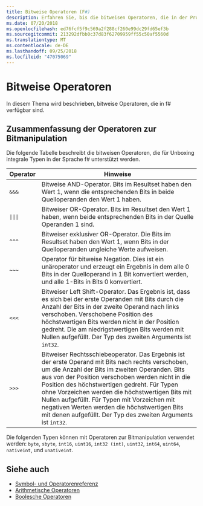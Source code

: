 ```yaml
---
title: Bitweise Operatoren (F#)
description: Erfahren Sie, bis die bitweisen Operatoren, die in der Programmiersprache f# verfügbar sind.
ms.date: 07/20/2018
ms.openlocfilehash: ed76fcf5f9c569a2f288cf260e99dc29fd65ef3b
ms.sourcegitcommit: 213292dfbb0c37d83f62709959ff55c50af5560d
ms.translationtype: MT
ms.contentlocale: de-DE
ms.lasthandoff: 09/25/2018
ms.locfileid: "47075069"
---
```

# <a name="bitwise-operators"></a>Bitweise Operatoren

In diesem Thema wird beschrieben, bitweise Operatoren, die in f# verfügbar sind.

## <a name="summary-of-bitwise-operators"></a>Zusammenfassung der Operatoren zur Bitmanipulation

Die folgende Tabelle beschreibt die bitweisen Operatoren, die für Unboxing integrale Typen in der Sprache f# unterstützt werden.

|Operator|Hinweise|
|--------|-----|
|`&&&`|Bitweise AND-Operator. Bits im Resultset haben den Wert 1, wenn die entsprechenden Bits in beide Quelloperanden den Wert 1 haben.|
|<code>&#124;&#124;&#124;</code>|Bitweiser OR-Operator. Bits im Resultset den Wert 1 haben, wenn beide entsprechenden Bits in der Quelle Operanden 1 sind.|
|`^^^`|Bitweiser exklusiver OR-Operator. Die Bits im Resultset haben den Wert 1, wenn Bits in der Quelloperanden ungleiche Werte aufweisen.|
|`~~~`|Operator für bitweise Negation. Dies ist ein unäroperator und erzeugt ein Ergebnis in dem alle 0 Bits in der Quelloperand in 1 Bit konvertiert werden, und alle 1-Bits in Bits 0 konvertiert.|
|`<<<`|Bitweiser Left Shift-Operator. Das Ergebnis ist, dass es sich bei der erste Operanden mit Bits durch die Anzahl der Bits in der zweite Operand nach links verschoben. Verschobene Position des höchstwertigen Bits werden nicht in der Position gedreht. Die am niedrigstwertigen Bits werden mit Nullen aufgefüllt. Der Typ des zweiten Arguments ist `int32`.|
|`>>>`|Bitweiser Rechtsschiebeoperator. Das Ergebnis ist der erste Operand mit Bits nach rechts verschoben, um die Anzahl der Bits im zweiten Operanden. Bits aus von der Position verschoben werden nicht in die Position des höchstwertigen gedreht. Für Typen ohne Vorzeichen werden die höchstwertigen Bits mit Nullen aufgefüllt. Für Typen mit Vorzeichen mit negativen Werten werden die höchstwertigen Bits mit denen aufgefüllt. Der Typ des zweiten Arguments ist `int32`.|

Die folgenden Typen können mit Operatoren zur Bitmanipulation verwendet werden: `byte`, `sbyte`, `int16`, `uint16`, `int32 (int)`, `uint32`, `int64`, `uint64`, `nativeint`, und `unativeint`.

## <a name="see-also"></a>Siehe auch

- [Symbol- und Operatorenreferenz](index.md)
- [Arithmetische Operatoren](arithmetic-operators.md)
- [Boolesche Operatoren](boolean-operators.md)
